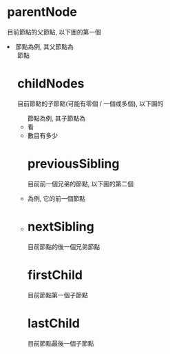 # parentNode 
目前節點的父節點, 以下圖的第一個<li> 節點為例, 其父節點為 <ul> 節點

# childNodes
目前節點的子節點(可能有零個 / 一個或多個), 以下圖的<ul> 節點為例, 其子節點為 <li> 看<li> 數目有多少

# previousSibling
目前前一個兄弟的節點, 以下圖的第二個 <li> 為例, 它的前一個節點 <li>

# nextSibling
目前節點的後一個兄弟節點

# firstChild
目前節點第一個子節點

# lastChild
目前節點最後一個子節點